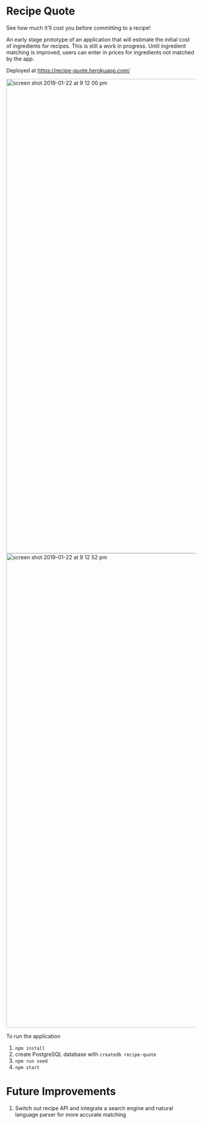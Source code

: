 # Recipe Quote

See how much it'll cost you before committing to a recipe!

An early stage prototype of an application that will estimate the initial cost of ingredients for recipes. This is still a work in progress. Until ingredient matching is improved, users can enter in prices for ingredients not matched by the app.

Deployed at https://recipe-quote.herokuapp.com/

<img width="1258" alt="screen shot 2019-01-22 at 9 12 00 pm" src="https://user-images.githubusercontent.com/38846510/51578185-b4412880-1e8a-11e9-95e3-f07795dd54df.png">

<img width="1258" alt="screen shot 2019-01-22 at 9 12 52 pm" src="https://user-images.githubusercontent.com/38846510/51578200-bdca9080-1e8a-11e9-8eb4-9ceb22863e7e.png">


To run the application
1) `npm install`
2) create PostgreSQL database with `createdb recipe-quote`
3) `npm run seed`
4) `npm start`

# Future Improvements
1) Switch out recipe API and integrate a search engine and natural language parser for more accurate matching

